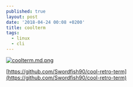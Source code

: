 ```yaml
---
published: true
layout: post
date: '2018-04-24 00:08 +0200'
title: coolterm
tags:
  - linux
  - cli
---
```

[![coolterm.md.png](https://cdn.scrot.moe/images/2018/04/24/coolterm.md.png)](https://cdn.scrot.moe/images/2018/04/24/coolterm.png)

[https://github.com/Swordfish90/cool-retro-term](https://github.com/Swordfish90/cool-retro-term)
